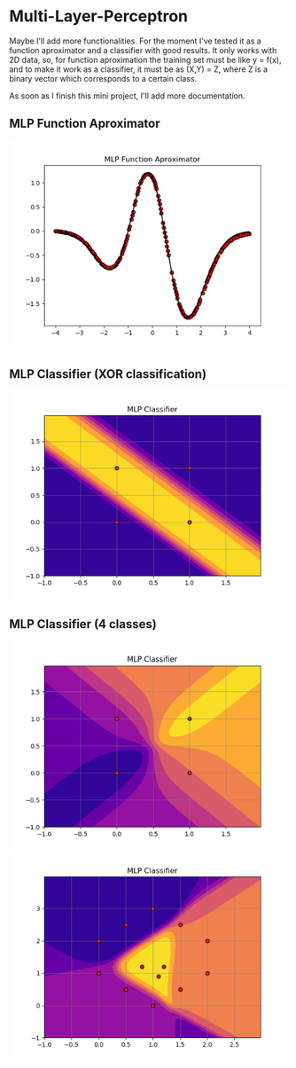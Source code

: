 # Multi-Layer-Perceptron

Maybe I'll add more functionalities. For the moment I've tested it as a function aproximator and a classifier with good results.
It only works with 2D data, so, for function aproximation the training set must be like y = f(x), and to make it work as a 
classifier, it must be as (X,Y) = Z, where Z is a binary vector which corresponds to a certain class.

As soon as I finish this mini project, I'll add more documentation.

## MLP Function Aproximator
![alt text](https://github.com/IvanovskyOrtega/Neural-Networks/blob/master/Multi-Layer-Perceptron/mlp_function_aproximator.png)
## MLP Classifier (XOR classification)
![alt text](https://github.com/IvanovskyOrtega/Neural-Networks/blob/master/Multi-Layer-Perceptron/mlp_classifier.png)
## MLP Classifier (4 classes)
![alt text](https://github.com/IvanovskyOrtega/Neural-Networks/blob/master/Multi-Layer-Perceptron/mlp_classifier_4_classes.png)
![alt text](https://github.com/IvanovskyOrtega/Neural-Networks/blob/master/Multi-Layer-Perceptron/mlp_classifier_4_classes_2.png)
